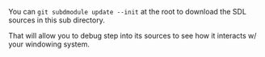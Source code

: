You can `git subdmodule update --init` at the root to download the SDL sources
in this sub directory.

That will allow you to debug step into its sources to see how it interacts w/
your windowing system.
